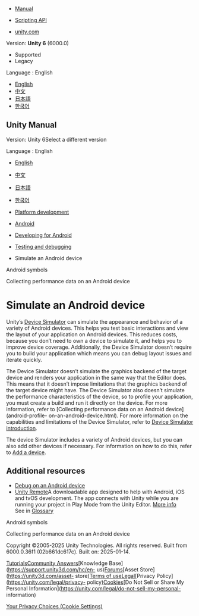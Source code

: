 [](https://docs.unity3d.com)

  * [Manual](../Manual/index.html)
  * [Scripting API](../ScriptReference/index.html)

  * [unity.com](https://unity.com/)

Version: **Unity 6** (6000.0)

  * Supported
  * Legacy

Language : English

  * [English](/Manual/android-device-simulator.html)
  * [中文](/cn/current/Manual/android-device-simulator.html)
  * [日本語](/ja/current/Manual/android-device-simulator.html)
  * [한국어](/kr/current/Manual/android-device-simulator.html)

[](https://docs.unity3d.com)

## Unity Manual

Version: Unity 6Select a different version

Language : English

  * [English](/Manual/android-device-simulator.html)
  * [中文](/cn/current/Manual/android-device-simulator.html)
  * [日本語](/ja/current/Manual/android-device-simulator.html)
  * [한국어](/kr/current/Manual/android-device-simulator.html)

  * [Platform development ](PlatformSpecific.html)
  * [Android](android.html)
  * [Developing for Android](android-developing.html)
  * [Testing and debugging](android-testing-and-debugging.html)
  * Simulate an Android device

[](android-symbols.html)

Android symbols

[](android-profile-on-an-android-device.html)

Collecting performance data on an Android device

# Simulate an Android device

Unity’s [Device Simulator](device-simulator.html) can simulate the appearance
and behavior of a variety of Android devices. This helps you test basic
interactions and view the layout of your application on Android devices. This
reduces costs, because you don’t need to own a device to simulate it, and
helps you to improve device coverage. Additionally, the Device Simulator
doesn’t require you to build your application which means you can debug layout
issues and iterate quickly.

The Device Simulator doesn’t simulate the graphics backend of the target
device and renders your application in the same way that the Editor does. This
means that it doesn’t impose limitations that the graphics backend of the
target device might have. The Device Simulator also doesn’t simulate the
performance characteristics of the device, so to profile your application, you
must create a build and run it directly on the device. For more information,
refer to [Collecting performance data on an Android device](android-profile-
on-an-android-device.html). For more information on the capabilities and
limitations of the Device Simulator, refer to [Device Simulator
introduction](device-simulator-introduction.html).

The device Simulator includes a variety of Android devices, but you can also
add other devices if necessary. For information on how to do this, refer to
[Add a device](device-simulator-adding-a-device.html).

## Additional resources

  * [Debug on an Android device](android-debugging-on-an-android-device.html)
  * [Unity Remote](UnityRemote5.html)A downloadable app designed to help with Android, iOS and tvOS development. The app connects with Unity while you are running your project in Play Mode from the Unity Editor. [More info](UnityRemote5.html)  
See in [Glossary](Glossary.html#UnityRemote)

[](android-symbols.html)

Android symbols

[](android-profile-on-an-android-device.html)

Collecting performance data on an Android device

Copyright ©2005-2025 Unity Technologies. All rights reserved. Built from
6000.0.36f1 (02b661dc617c). Built on: 2025-01-14.

[Tutorials](https://learn.unity.com/)[Community
Answers](https://answers.unity3d.com)[Knowledge
Base](https://support.unity3d.com/hc/en-
us)[Forums](https://forum.unity3d.com)[Asset Store](https://unity3d.com/asset-
store)[Terms of
use](https://docs.unity3d.com/Manual/TermsOfUse.html)[Legal](https://unity.com/legal)[Privacy
Policy](https://unity.com/legal/privacy-
policy)[Cookies](https://unity.com/legal/cookie-policy)[Do Not Sell or Share
My Personal Information](https://unity.com/legal/do-not-sell-my-personal-
information)

[Your Privacy Choices (Cookie Settings)](javascript:void\(0\);)

